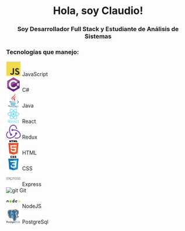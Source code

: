 <!---
- 👋 Hi, I’m @cepentivolpi
- 👀 I’m interested in ...
- 🌱 I’m currently learning ...
- 💞️ I’m looking to collaborate on ...
- 📫 How to reach me ...


cepentivolpi/cepentivolpi is a ✨ special ✨ repository because its `README.md` (this file) appears on your GitHub profile.
You can click the Preview link to take a look at your changes.
--->
<h1 align="center" background-color="orange">Hola, soy Claudio!</h1>

<h3 align="center">Soy Desarrollador Full Stack y Estudiante de Análisis de Sistemas</h3>


<h3 align="left">Tecnologías que manejo:</h3>
 
   <div >
  <img src="https://raw.githubusercontent.com/devicons/devicon/master/icons/javascript/javascript-original.svg" alt="javascript" width="40" height="40"/>
  <span >JavaScript</span>
  </div>
  
  <div >
  <img src="https://raw.githubusercontent.com/devicons/devicon/master/icons/csharp/csharp-original.svg" alt="csharp" width="40" height="40"/> 
  <span >C#</span>
  </div>
   
   <div >
 <img src="https://raw.githubusercontent.com/devicons/devicon/master/icons/java/java-original.svg" alt="java" width="40" height="40"/>
 <span >Java</span>
  </div>
  
 <div >
   <img src="https://raw.githubusercontent.com/devicons/devicon/master/icons/react/react-original-wordmark.svg" alt="react" width="40" height="40"/>
   <span >React</span>
  </div>
   
  <div >
   <img src="https://raw.githubusercontent.com/devicons/devicon/master/icons/redux/redux-original.svg" alt="redux" width="40" height="40"/> 
   <span >Redux</span>
  </div>
   
   <div >
   <img src="https://raw.githubusercontent.com/devicons/devicon/master/icons/html5/html5-original-wordmark.svg" alt="html5" width="40" height="40"/> 
 <span >HTML</span>
  </div>
 
 <div >
  <img src="https://raw.githubusercontent.com/devicons/devicon/master/icons/css3/css3-original-wordmark.svg" alt="css3" width="40" height="40"/> 
  <span >CSS</span>
  </div>
  
  <div >
  <img src="https://raw.githubusercontent.com/devicons/devicon/master/icons/express/express-original-wordmark.svg" alt="express" width="40" height="40"/>  
  <span >Express</span>
  </div>
  
  <div >
  <img src="https://www.vectorlogo.zone/logos/git-scm/git-scm-icon.svg" alt="git" width="40" height="40"/>
  <span >Git</span>
  </div>
  
  <div >
 <img src="https://raw.githubusercontent.com/devicons/devicon/master/icons/nodejs/nodejs-original-wordmark.svg" alt="nodejs" width="40" height="40"/>
 <span >NodeJS</span>
  </div>
 
  <div >
  <img src="https://raw.githubusercontent.com/devicons/devicon/master/icons/postgresql/postgresql-original-wordmark.svg" alt="postgresql" width="40" height="40"/>
  <span >PostgreSql</span>
  </div>
  
  
 
   
   
